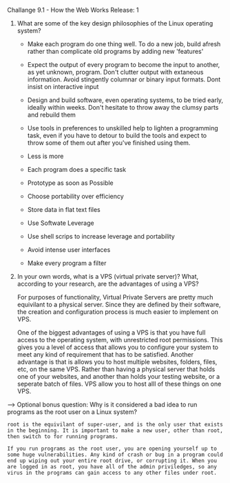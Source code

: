 Challange 9.1 - How the Web Works
Release: 1

1. What are some of the key design philosophies of the Linux operating system?

   - Make each program do one thing well. To do a new job, build afresh rather than complicate old programs by adding new 'features'
    - Expect the output of every program to become the input to another, as yet unknown, program. Don't clutter output with extaneous information. Avoid stingently columnar or binary input formats. Dont insist on interactive input
    - Design and build software, even operating systems, to be tried early, ideally within weeks. Don't hesitate to throw away the clumsy parts and rebuild them
    - Use tools in preferences to unskilled help to lighten a programming task, even if you have to detour to build the tools and expect to throw some of them out after you've finished using them. 

	- Less is more
	- Each program does a specific task
	- Prototype as soon as Possible
	- Choose portability over efficiency
	- Store data in flat text files
	- Use Softwate Leverage
	- Use shell scrips to increase leverage and portability
	- Avoid intense user interfaces
	- Make every program a filter


2. In your own words, what is a VPS (virtual private server)? What, according to your research, are the advantages of using a VPS?

	For purposes of functionality, Virtual Private Servers are pretty much equivilant to a physical server. Since they are defined by their software, the creation and configuration process is much easier to implement on VPS. 

	One of the biggest advantages of using a VPS is that you have full access to the operating system, with unrestricted root permissions. This gives you a level of access that allows you to configure your system to meet any kind of requirement that has to be satisfied. 
	Another advantage is that is allows you to host multiple websites, folders, files, etc, on the same VPS. Rather than having a physical server that holds one of your websites, and another than holds your testing website, or a seperate batch of files. VPS allow you to host alll of these things on one VPS. 

--> Optional bonus question: Why is it considered a bad idea to run programs as the root user on a Linux system?

	root is the equivilant of super-user, and is the only user that exists in the beginning. It is important to make a new user, other than root, then switch to for running programs. 

	If you run programs as the root user, you are opening yourself up to some huge vulnerabilities. Any kind of crash or bug in a program could end up wiping out your entire root drive, or corrupting it. When you are logged in as root, you have all of the admin priviledges, so any virus in the programs can gain access to any other files under root. 